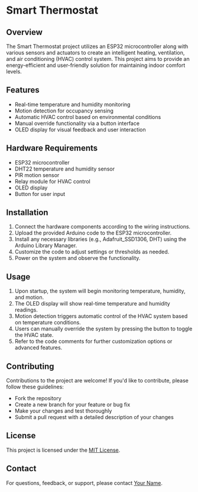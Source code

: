 # Smart Thermostat

## Overview

The Smart Thermostat project utilizes an ESP32 microcontroller along with various sensors and actuators to create an intelligent heating, ventilation, and air conditioning (HVAC) control system. This project aims to provide an energy-efficient and user-friendly solution for maintaining indoor comfort levels.

## Features

- Real-time temperature and humidity monitoring
- Motion detection for occupancy sensing
- Automatic HVAC control based on environmental conditions
- Manual override functionality via a button interface
- OLED display for visual feedback and user interaction

## Hardware Requirements

- ESP32 microcontroller
- DHT22 temperature and humidity sensor
- PIR motion sensor
- Relay module for HVAC control
- OLED display
- Button for user input

## Installation

1. Connect the hardware components according to the wiring instructions.
2. Upload the provided Arduino code to the ESP32 microcontroller.
3. Install any necessary libraries (e.g., Adafruit_SSD1306, DHT) using the Arduino Library Manager.
4. Customize the code to adjust settings or thresholds as needed.
5. Power on the system and observe the functionality.

## Usage

1. Upon startup, the system will begin monitoring temperature, humidity, and motion.
2. The OLED display will show real-time temperature and humidity readings.
3. Motion detection triggers automatic control of the HVAC system based on temperature conditions.
4. Users can manually override the system by pressing the button to toggle the HVAC state.
5. Refer to the code comments for further customization options or advanced features.

## Contributing

Contributions to the project are welcome! If you'd like to contribute, please follow these guidelines:
- Fork the repository
- Create a new branch for your feature or bug fix
- Make your changes and test thoroughly
- Submit a pull request with a detailed description of your changes

## License

This project is licensed under the [MIT License](LICENSE).

## Contact

For questions, feedback, or support, please contact [Your Name](mailto:youremail@example.com).

